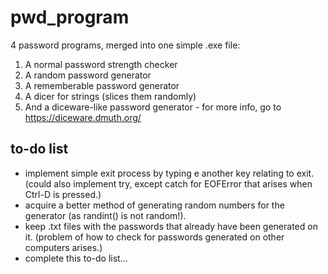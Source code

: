 # pwd_program

4 password programs, merged into one simple .exe file:
1. A normal password strength checker
2. A random password generator
3. A rememberable password generator
4. A dicer for strings (slices them randomly)
5. And a diceware-like password generator - for more info, go to https://diceware.dmuth.org/

## to-do list
* implement simple exit process by typing e another key relating to exit. (could also implement try, except catch for EOFError that arises when Ctrl-D is pressed.)
* acquire a better method of generating random numbers for the generator (as randint() is not random!).
* keep .txt files with the passwords that already have been generated on it. (problem of how to check for passwords generated on other computers arises.)
* complete this to-do list...
